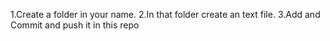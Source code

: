 1.Create a folder in your name.
2.In that folder create an text file.
3.Add and Commit and push it in this repo
